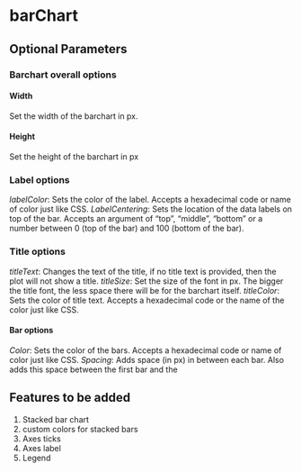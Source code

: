 # barChart

## Optional Parameters

### Barchart overall options
#### Width
Set the width of the barchart in px. 
#### Height
Set the height of the barchart in px

### Label options
*labelColor*: Sets the color of the label. Accepts a hexadecimal code or name of color just like CSS.
*LabelCentering*: Sets the location of the data labels on top of the bar. Accepts an argument of “top”, “middle”, “bottom” or a number between 0 (top of the bar) and 100 (bottom of the bar). 



### Title options

*titleText*: Changes the text of the title, if no title text is provided, then the plot will not show a title.
*titleSize*: Set the size of the font in px. The bigger the title font, the less space there will be for the barchart itself.
*titleColor*: Sets the color of title text. Accepts a hexadecimal code or the name of the color just like CSS.

#### Bar options
*Color*: Sets the color of the bars. Accepts a hexadecimal code or name of color just like CSS.
*Spacing*: Adds space (in px) in between each bar. Also adds this space between the first bar and the 

## Features  to be added
1) Stacked bar chart
2) custom colors for stacked bars
3) Axes ticks
4) Axes label
5) Legend


